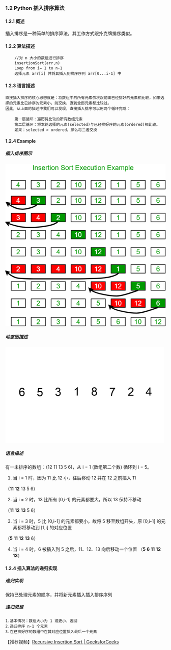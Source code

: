 ### 1.2 Python 插入排序算法
#### 1.2.1 概述
插入排序是一种简单的排序算法，其工作方式跟扑克牌排序类似。

#### 1.2.2 算法描述
```text
    //对 n 大小的数组进行排序
    insertionSort(arr,n)
    Loop from i= 1 to n-1
    选择元素 arr[i] 并将其插入到排序序列 arr[0...i-1] 中
```

#### 1.2.3 语言描述
```text
直接插入排序的核心思想就是：将数组中的所有元素依次跟前面已经排好的元素相比较，如果选择的元素比已排序的元素小，则交换，直到全部元素都比较过。
因此，从上面的描述中我们可以发现，直接插入排序可以用两个循环完成：

    第一层循环：遍历待比较的所有数组元素
    第二层循环：将本轮选择的元素(selected)与已经排好序的元素(ordered)相比较。
    如果：selected > ordered，那么将二者交换
```
#### 1.2.4 Example
    
##### 插入排序图示
![insertion_sort1](../images/insertionsort.png)

##### 动态图描述
![insertion_sort2](../images/Insertion-sort-example.gif)
##### 语言描述

有一未排序的数组：（12 11 13 5 6)，从 i = 1 (数组第二个数) 循环到 i = 5。

1. 当 i = 1 时，因为 11 比 12 小，往后移动 12 并在 12 之前插入 11

（**11** **12** 13 5 6）

2. 当 i = 2 时，13 比所有 [0,i-1] 的元素都要大，所以 13 保持不移动

（**11** **12** **13** 5 6）

3. 当 i = 3 时，5 比 [0,i-1] 的元素都要小，故将 5 移至数组开头，原 [0,i-1] 的元素都将移动到 [1,i] 的对应位置

（**5** **11** **12** **13** 6）

4. 当 i = 4 时，6 被插入到 5 之后，11、12、13 向后移动一个位置
（**5** **6** **11** **12** **13**）

#### 1.2.4 插入算法的递归实现

##### 递归实现
保持已处理元素的顺序，并将新元素插入插入排序序列

##### 递归思想
    1.基本情况：数组大小为 1 或更小，返回
    2.递归排序 n-1 个元素
    3.在已排好序的数组中在其对应位置插入最后一个元素

【推荐视频】[Recursive Insertion Sort | GeeksforGeeks](https://www.youtube.com/watch?v=wObxd4Kx8sE)